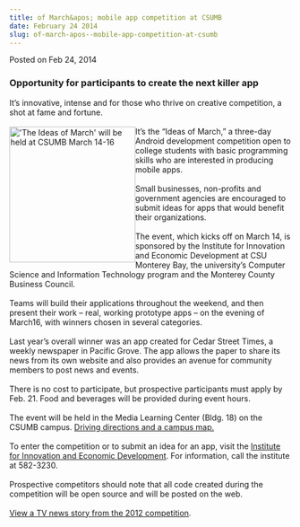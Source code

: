 ```yaml
---
title: of March&apos; mobile app competition at CSUMB
date: February 24 2014
slug: of-march-apos--mobile-app-competition-at-csumb
---
```





<span class="date">Posted on Feb 24, 2014    </span>
<h3>Opportunity for participants to create the next killer app</h3>
<p>It&#x2019;s innovative, intense and for those who thrive on creative
competition, a shot at fame and fortune.<br>
<br>
<img alt="&apos;The Ideas of March&apos; will be held at CSUMB March 14-16" src="http://news.csumb.edu/sites/default/files/65/attachments/news/images/ideas_of_march.jpg" style="width:225px; height:242px; float:left">It&#x2019;s the &#x201C;Ideas of
March,&#x201D; a three-day Android development competition open to college
students with basic programming skills who are interested in
producing mobile apps.<br>
<br>
Small businesses, non-profits and government agencies are
encouraged to submit ideas for apps that would benefit their
organizations.<br>
<br>
The event, which kicks off on March 14, is sponsored by the
Institute for Innovation and Economic Development at CSU Monterey
Bay, the university&#x2019;s Computer Science and Information Technology
program and the Monterey County Business Council.<br>
<br>
Teams will build their applications throughout the weekend, and
then present their work &#x2013; real, working prototype apps &#x2013; on the
evening of March16, with winners chosen in several
categories.<br>
<br>
Last year&#x2019;s overall winner was an app created for Cedar Street
Times, a weekly newspaper in Pacific Grove. The app allows the
paper to share its news from its own website and also provides an
avenue for community members to post news and events.<br>
<br>
There is no cost to participate, but prospective participants must
apply by Feb. 21. Food and beverages will be provided during event
hours.<br>
<br>
The event will be held in the Media Learning Center (Bldg. 18) on
the CSUMB campus. <a href="http://csumb.edu/maps" rel="nofollow">Driving directions and a campus map.</a><br>
<br>
To enter the competition or to submit an idea for an app, visit the
<a href="http://innovation.csumb.edu/ideas-march" rel="nofollow">Institute for Innovation and Economic Development</a>.
For information, call the institute at 582-3230.<br>
<br>
Prospective competitors should note that all code created during
the competition will be open source and will be posted on the
web.&#x2028;<br>
<br>
<a href="http://www.ksbw.com/news/central-california/monterey/Get-your-app-on-CSUMB-hosts-app-invention-event/9401890" rel="nofollow">View a TV news story from the 2012
competition</a>.<br>
&#xA0;</br></br></br></br></br></br></br></br></br></br></br></br></br></br></br></br></br></br></br></img></br></br></p>





